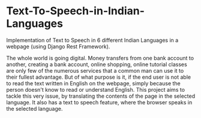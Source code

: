 # Text-To-Speech-in-Indian-Languages
Implementation of Text to Speech in 6 different Indian Languages in a webpage (using Django Rest Framework).

The whole world is going digital. Money transfers from one bank account to another, creating a bank account, online shopping, online tutorial classes are only few of the numerous services that a common man can use it to their fullest advantage. But of what purpose is it, if the end user is not able to read the text written in English on the webpage, simply because the person doesn't know to read or understand English. This project aims to tackle this very issue, by translating the contents of the page in the selected language. It also has a text to speech feature, where the browser speaks in the selected language.



